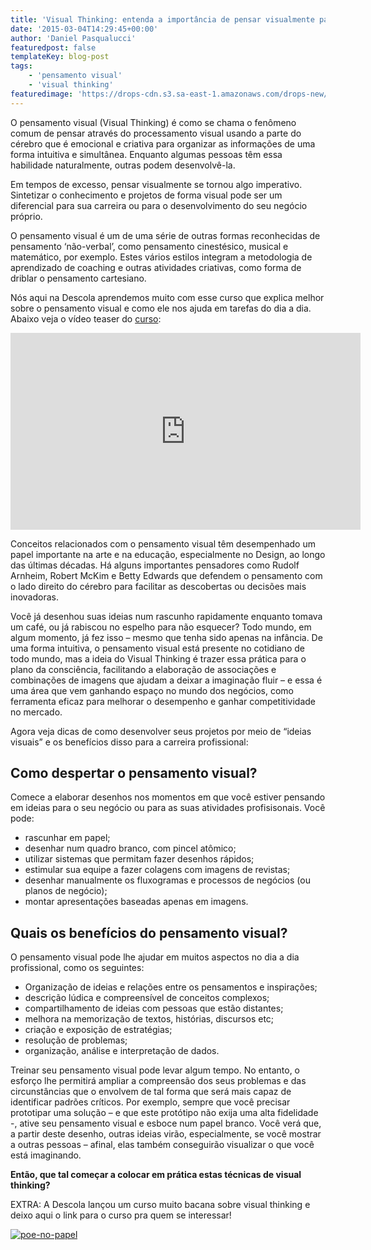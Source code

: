 ```yaml
---
title: 'Visual Thinking: entenda a importância de pensar visualmente para impulsionar carreiras e empresas'
date: '2015-03-04T14:29:45+00:00'
author: 'Daniel Pasqualucci'
featuredpost: false
templateKey: blog-post
tags:
    - 'pensamento visual'
    - 'visual thinking'
featuredimage: 'https://drops-cdn.s3.sa-east-1.amazonaws.com/drops-new/wp-content/uploads/2015/03/04142945/visual-thinking-150x150.jpg'
---
```

O pensamento visual (Visual Thinking) é como se chama o fenômeno comum de pensar através do processamento visual usando a parte do cérebro que é emocional e criativa para organizar as informações de uma forma intuitiva e simultânea. Enquanto algumas pessoas têm essa habilidade naturalmente, outras podem desenvolvê-la.

Em tempos de excesso, pensar visualmente se tornou algo imperativo. Sintetizar o conhecimento e projetos de forma visual pode ser um diferencial para sua carreira ou para o desenvolvimento do seu negócio próprio.

O pensamento visual é um de uma série de outras formas reconhecidas de pensamento ‘não-verbal’, como pensamento cinestésico, musical e matemático, por exemplo. Estes vários estilos integram a metodologia de aprendizado de coaching e outras atividades criativas, como forma de driblar o pensamento cartesiano.

Nós aqui na Descola aprendemos muito com esse curso que explica melhor sobre o pensamento visual e como ele nos ajuda em tarefas do dia a dia. Abaixo veja o vídeo teaser do [curso](http://www.descola.org/curso/10/visual-thinking):

<iframe allowfullscreen="allowfullscreen" frameborder="0" height="315" loading="lazy" src="https://www.youtube.com/embed/tPx13JlFasQ" width="560"></iframe>

Conceitos relacionados com o pensamento visual têm desempenhado um papel importante na arte e na educação, especialmente no Design, ao longo das últimas décadas. Há alguns importantes pensadores como Rudolf Arnheim, Robert McKim e Betty Edwards que defendem o pensamento com o lado direito do cérebro para facilitar as descobertas ou decisões mais inovadoras.

Você já desenhou suas ideias num rascunho rapidamente enquanto tomava um café, ou já rabiscou no espelho para não esquecer? Todo mundo, em algum momento, já fez isso – mesmo que tenha sido apenas na infância. De uma forma intuitiva, o pensamento visual está presente no cotidiano de todo mundo, mas a ideia do Visual Thinking é trazer essa prática para o plano da consciência, facilitando a elaboração de associações e combinações de imagens que ajudam a deixar a imaginação fluir – e essa é uma área que vem ganhando espaço no mundo dos negócios, como ferramenta eficaz para melhorar o desempenho e ganhar competitividade no mercado.

Agora veja dicas de como desenvolver seus projetos por meio de “ideias visuais” e os benefícios disso para a carreira profissional:

Como despertar o pensamento visual?
-----------------------------------

Comece a elaborar desenhos nos momentos em que você estiver pensando em ideias para o seu negócio ou para as suas atividades profisisonais. Você pode:

- rascunhar em papel;
- desenhar num quadro branco, com pincel atômico;
- utilizar sistemas que permitam fazer desenhos rápidos;
- estimular sua equipe a fazer colagens com imagens de revistas;
- desenhar manualmente os fluxogramas e processos de negócios (ou planos de negócio);
- montar apresentações baseadas apenas em imagens.

Quais os benefícios do pensamento visual?
-----------------------------------------

O pensamento visual pode lhe ajudar em muitos aspectos no dia a dia profissional, como os seguintes:

- Organização de ideias e relações entre os pensamentos e inspirações;
- descrição lúdica e compreensível de conceitos complexos;
- compartilhamento de ideias com pessoas que estão distantes;
- melhora na memorização de textos, histórias, discursos etc;
- criação e exposição de estratégias;
- resolução de problemas;
- organização, análise e interpretação de dados.

Treinar seu pensamento visual pode levar algum tempo. No entanto, o esforço lhe permitirá ampliar a compreensão dos seus problemas e das circunstâncias que o envolvem de tal forma que será mais capaz de identificar padrões críticos. Por exemplo, sempre que você precisar prototipar uma solução – e que este protótipo não exija uma alta fidelidade -, ative seu pensamento visual e esboce num papel branco. Você verá que, a partir deste desenho, outras ideias virão, especialmente, se você mostrar a outras pessoas – afinal, elas também conseguirão visualizar o que você está imaginando.

**Então, que tal começar a colocar em prática estas técnicas de visual thinking?**

EXTRA: A Descola lançou um curso muito bacana sobre visual thinking e deixo aqui o link para o curso pra quem se interessar!

[![poe-no-papel](http://s3-sa-east-1.amazonaws.com/drops-cdn/drops-new/wp-content/uploads/2015/03/04142945/poe-no-papel.png)](http://www.descola.org/curso/10/visual-thinking)